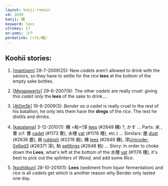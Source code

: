 ```yaml
---
layout: kanji-remain
v4: 2649
kanji: 糟
keyword: lees
strokes: 17
on-yomi: コウ
permalink: /rtk/糟/
---
```


## Koohii stories: 

1) [<a href="http://kanji.koohii.com/profile/mantixen">mantixen</a>] 28-7-2009(25): New <em>cadets</em> aren&#039;t allowed to drink with the seniors, so they have to settle for the <em>rice</em><strong> lees</strong> at the bottom of the empty sake bottles.

2) [<a href="http://kanji.koohii.com/profile/Megaqwerty">Megaqwerty</a>] 29-6-2007(9): The other <em>cadets</em> are really cruel: giving this <em>cadet</em> only the<strong> lees</strong> of the sake to drink….

3) [<a href="http://kanji.koohii.com/profile/At0m5k">At0m5k</a>] 19-8-2009(3): <em>Bender as a cadet</em> is really cruel to the rest of his batallion, he only lets them have the <strong>dregs</strong> of the <em>rice</em>. The rest he distills and drinks.

4) [<a href="http://kanji.koohii.com/profile/kapalama">kapalama</a>] 3-12-2010(1): 糟 =粕=!滓 <a href="../v4/2649.html">lees</a> (#2649 糟) ?, かす ... Parts: 米 , 曹 (cf: 曹 <a href="../v4/1173.html">cadet</a> (#1173 曹), 水槽 <a href="../v4/1176.html">vat</a> (#1176 槽), etc.) ... Similars: 塵 <a href="../v4/2838.html">dust</a> (#2838 塵), 屑 <a href="../v4/2219.html">rubbish</a> (#2219 屑), 糟 <a href="../v4/2649.html">lees</a> (#2649 糟), 滓<a href="http://kanji.koohii.com/study/kanji/28371">Unicode-0x6ed3</a> (#28371 滓), 粕 <a href="../v4/2648.html">settlings</a> (#2648 粕) ... Story: In order to choke down the<strong> Lees</strong>, what&#039;s left at the bottom of the 水槽 <a href="../v4/1176.html">vat</a> (#1176 槽), it&#039;s best to pick out the splinters of <em>Wood</em>, and add some <em>Rice</em>.

5) [<a href="http://kanji.koohii.com/profile/koohiikun">koohiikun</a>] 28-10-2010(1): <strong>Lees</strong> (sediment from liquor fermentation) and <em>rice</em> is all <em>cadets</em> get which is another reason why Bender only lasted one day.

